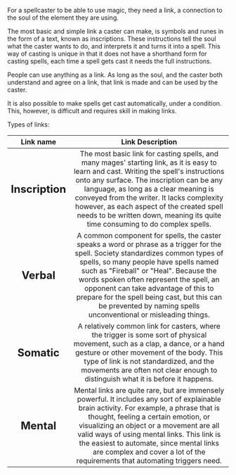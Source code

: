 For a spellcaster to be able to use magic, they need a link, a connection to the soul of the element they are using.

The most basic and simple link a caster can make, is symbols and runes in the form of a text, known as inscriptions. These instructions tell the soul what the caster wants to do, and interprets it and turns it into a spell. This way of casting is unique in that it does not have a shorthand form for casting spells, each time a spell gets cast it needs the full instructions.

People can use anything as a link. As long as the soul, and the caster both understand and agree on a link, that link is made and can be used by the caster.

It is also possible to make spells get cast automatically, under a condition. This, however, is difficult and requires skill in making links.

Types of links:

|             Link name             |                                                                                                                                                                                                     Link Description                                                                                                                                                                                                      |
| :-------------------------------: | :-----------------------------------------------------------------------------------------------------------------------------------------------------------------------------------------------------------------------------------------------------------------------------------------------------------------------------------------------------------------------------------------------------------------------: |
| <font size=5>     **Inscription** |         The most basic link for casting spells, and many mages' starting link, as it is easy to learn and cast. Writing the spell's instructions onto any surface. The inscription can be any language, as long as a clear meaning is conveyed from the writer. It lacks complexity however, as each aspect of the created spell needs to be written down, meaning its quite time consuming to do complex spells.         |
|      <font size=5>**Verbal**      | A common component for spells, the caster speaks a word or phrase as a trigger for the spell. Society standardizes common types of spells, so many people have spells named such as "Fireball" or "Heal". Because the words spoken often represent the spell, an opponent can take advantage of this to prepare for the spell being cast, but this can be prevented by naming spells unconventional or misleading things. |
|     <font size=5>**Somatic**      |                                                           A relatively common link for casters, where the trigger is some sort of physical movement, such as a clap, a dance, or a hand gesture or other movement of the body. This type of link is not standardized, and the movements are often not clear enough to distinguish what it is before it happens.                                                           |
|      <font size=5>**Mental**      |          Mental links are quite rare, but are immensely powerful. It includes any sort of explainable brain activity. For example, a phrase that is thought, feeling a certain emotion, or visualizing an object or a movement are all valid ways of using mental links. This link is the easiest to automate, since mental links are complex and cover a lot of the requirements that automating triggers need.          |

